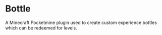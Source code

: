 # Bottle
A Minecraft Pocketmine plugin used to create custom experience bottles which can be redeemed for levels.
